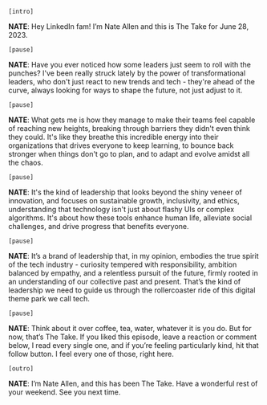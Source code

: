 `[intro]`

**NATE**: Hey LinkedIn fam! I’m Nate Allen and this is The Take for June 28, 2023.

`[pause]`

**NATE**: Have you ever noticed how some leaders just seem to roll with the punches? I've been really struck lately by the power of transformational leaders, who don't just react to new trends and tech - they're ahead of the curve, always looking for ways to shape the future, not just adjust to it.

`[pause]`

**NATE**: What gets me is how they manage to make their teams feel capable of reaching new heights, breaking through barriers they didn't even think they could. It's like they breathe this incredible energy into their organizations that drives everyone to keep learning, to bounce back stronger when things don't go to plan, and to adapt and evolve amidst all the chaos.

`[pause]`

**NATE**: It's the kind of leadership that looks beyond the shiny veneer of innovation, and focuses on sustainable growth, inclusivity, and ethics, understanding that technology isn't just about flashy UIs or complex algorithms. It's about how these tools enhance human life, alleviate social challenges, and drive progress that benefits everyone.

`[pause]`

**NATE**: It’s a brand of leadership that, in my opinion, embodies the true spirit of the tech industry - curiosity tempered with responsibility, ambition balanced by empathy, and a relentless pursuit of the future, firmly rooted in an understanding of our collective past and present. That’s the kind of leadership we need to guide us through the rollercoaster ride of this digital theme park we call tech.

`[pause]`

**NATE**: Think about it over coffee, tea, water, whatever it is you do. But for now, that’s The Take. If you liked this episode, leave a reaction or comment below, I read every single one, and if you’re feeling particularly kind, hit that follow button. I feel every one of those, right here.

`[outro]`

**NATE**: I’m Nate Allen, and this has been The Take. Have a wonderful rest of your weekend. See you next time.